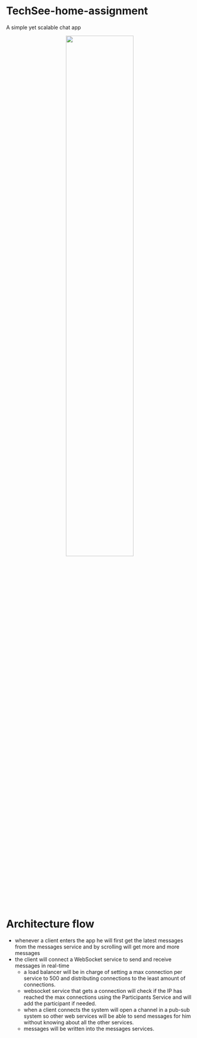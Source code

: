 # TechSee-home-assignment
A simple yet scalable chat app
<p align="center" >
  <img width="60%" src="https://github.com/gnomesaregreat/TechSee-home-assignment/assets/87971291/1e104e7d-0689-4239-b76c-aa553c928243" />
</p>

# Architecture flow
- whenever a client enters the app he will first get the latest messages from the messages service and by scrolling will get more and more messages
- the client will connect a WebSocket service to send and receive messages in real-time
  - a load balancer will be in charge of setting a max connection per service to 500 and distributing connections to the least amount of connections.
  - websocket service that gets a connection will check if the IP has reached the max connections using the Participants Service and will add the participant if needed.
  - when a client connects the system will open a channel in a pub-sub system so other web services will be able to send messages for him without knowing about all the other services.
  - messages will be written into the messages services.
